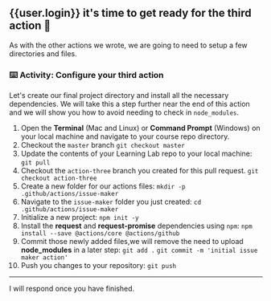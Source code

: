 ## {{user.login}} it's time to get ready for the third action 🎉

As with the other actions we wrote, we are going to need to setup a few directories and files.

### :keyboard: Activity: Configure your third action

Let's create our final project directory and install all the necessary dependencies. We will take this a step further near the end of this action and we will show you how to avoid needing to check in `node_modules`.

1. Open the **Terminal** (Mac and Linux) or **Command Prompt** (Windows) on your local machine and navigate to your course repo directory.
2. Checkout the `master` branch
   `git checkout master`
3. Update the contents of your Learning Lab repo to your local machine:
   `git pull`
4. Checkout the `action-three` branch you created for this pull request.
   `git checkout action-three`
5. Create a new folder for our actions files:
   `mkdir -p .github/actions/issue-maker`
6. Navigate to the `issue-maker` folder you just created:
   `cd .github/actions/issue-maker`
7. Initialize a new project:
   `npm init -y`
8. Install the **request** and **request-promise** dependencies using `npm`:
   `npm install --save @actions/core @actions/github`
9. Commit those newly added files,we will remove the need to upload **node_modules** in a later step:
   `git add .`
   `git commit -m 'initial issue maker action'`
10. Push you changes to your repository:
    `git push`

---

I will respond once you have finished.
